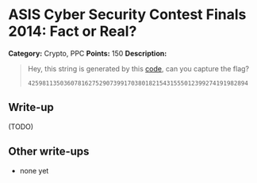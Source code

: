 # ASIS Cyber Security Contest Finals 2014: Fact or Real?

**Category:** Crypto, PPC
**Points:** 150
**Description:**

> Hey, this string is generated by this [code](square_244cb89b17a1105d7f2756c917af196e), can you capture the flag?
>
> `42598113503607816275290739917038018215431555012399274191982894`

## Write-up

(TODO)

## Other write-ups

* none yet
